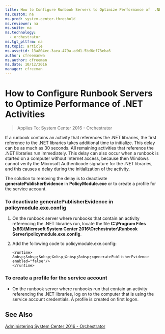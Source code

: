 ```yaml
---
title: How to Configure Runbook Servers to Optimize Performance of  .NET Activities
ms.custom: na
ms.prod: system-center-threshold
ms.reviewer: na
ms.suite: na
ms.technology:
  - orchestrator
ms.tgt_pltfrm: na
ms.topic: article
ms.assetid: 13a804ec-3aea-479a-add1-5bd6cf73eba6
author: cfreemanwa
ms.author: cfreeman
ms.date: 10/12/2016
manager: cfreeman
---
```

# How to Configure Runbook Servers to Optimize Performance of  .NET Activities

> Applies To: System Center 2016 - Orchestrator

If a runbook contains an activity that references the .NET libraries, the first reference to the .NET libraries takes additional time to initialize. This delay can be as much as 30 seconds. All remaining activities that reference the .NET libraries run immediately. This delay can also occur when a runbook is started on a computer without Internet access, because then Windows cannot verify the Microsoft Authenticode signature for the .NET libraries, and this causes a delay during the initialization of the activity.  

The solution to removing the delay is to deactivate **generatePublisherEvidence** in **PolicyModule.exe** or to create a profile for the service account.  

### To deactivate generatePublisherEvidence in policymodule.exe.config  

1.  On the runbook server where runbooks that contain an activity referencing the .NET libraries run, locate the file **C:\\Program Files \(x86\)\\Microsoft System Center 2016\\Orchestrator\\Runbook Server\\policymodule.exe.config**.  

2.  Add the following code to policymodule.exe.config:  

    ```  
    <runtime>  
    &nbsp;&nbsp;&nbsp;&nbsp;&nbsp;&nbsp;<generatePublisherEvidence enabled="false"/>  
    </runtime>  
    ```  

### To create a profile for the service account  

-   On the runbook server where runbooks run that contain an activity referencing the .NET libraries, log on to the computer that is using the service account credentials. A profile is created on first logon.  

## See Also  
[Administering System Center 2016 - Orchestrator](../orch/manage/administering-orchestrator.md)  
